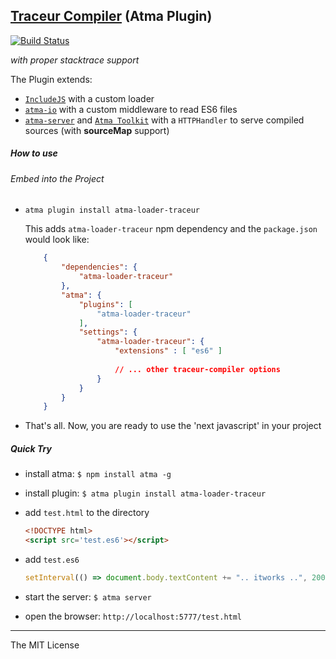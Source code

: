 [Traceur Compiler](https://github.com/google/traceur-compiler) (Atma Plugin)
-----
[![Build Status](https://travis-ci.org/atmajs/atma-loader-traceur.png?branch=master)](https://travis-ci.org/atmajs/atma-loader-traceur)

_with proper stacktrace support_

The Plugin extends:
- [`IncludeJS`](https://github.com/atmajs/IncludeJS) with a custom loader
- [`atma-io`](https://github.com/atmajs/atma-io) with a custom middleware to read ES6 files
- [`atma-server`](https://github.com/atmajs/atma-server) and [`Atma Toolkit`](https://github.com/atmajs/Atma.Toolkit) with a `HTTPHandler` to serve compiled sources (with **sourceMap** support)



##### How to use

###### Embed into the Project

+ `atma plugin install atma-loader-traceur`

	This adds `atma-loader-traceur` npm dependency and the `package.json` would look like:
    ```json
        {
            "dependencies": {
                "atma-loader-traceur"
            },
            "atma": {
                "plugins": [
                    "atma-loader-traceur"
                ],
                "settings": {
					"atma-loader-traceur": {
						"extensions" : [ "es6" ]
						
						// ... other traceur-compiler options
					}
                }
            }
        }
    ```
+ That's all. Now, you are ready to use the 'next javascript' in your project

##### Quick Try

+ install atma: `$ npm install atma -g`
+ install plugin: `$ atma plugin install atma-loader-traceur`
+ add `test.html` to the directory

    ```html
    <!DOCTYPE html>
    <script src='test.es6'></script>
    ```
+ add `test.es6`
    
    ```javascript
    setInterval(() => document.body.textContent += ".. itworks ..", 200);
    ```
+ start the server: `$ atma server`
+ open the browser: `http://localhost:5777/test.html`



----
The MIT License